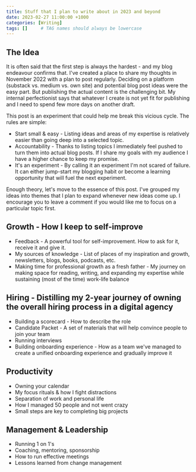 ```yaml
---
title: Stuff that I plan to write about in 2023 and beyond
date: 2023-02-27 11:00:00 +1000
categories: [Writing]
tags: []     # TAG names should always be lowercase
---
```

## The Idea
It is often said that the first step is always the hardest - and my blog endeavour confirms that. I've created a place to share my thoughts in November 2022 with a plan to post regularly. Deciding on a platform (substack vs. medium vs. own site) and potential blog post ideas were the easy part. But publishing the actual content is the challenging bit. My internal perfectionist says that whatever I create is not yet fit for publishing and I need to spend few more days on another draft.

This post is an experiment that could help me break this vicious cycle. The rules are simple:
- Start small & easy - Listing ideas and areas of my expertise is relatively easier than going deep into a selected topic.
- Accountability - Thanks to listing topics I immediately feel pushed to turn them into actual blog posts. If I share my goals with my audience I have a higher chance to keep my promise.
- It's an experiment - By calling it an experiment I'm not scared of failure. It can either jump-start my blogging habit or become a learning opportunity that will fuel the next experiment.

Enough theory, let's move to the essence of this post. I've grouped my ideas into themes that I plan to expand whenever new ideas come up. I encourage you to leave a comment if you would like me to focus on a particular topic first.

## Growth - How I keep to self-improve
- Feedback - A powerful tool for self-improvement. How to ask for it, receive it and give it.
- My sources of knowledge - List of places of my inspiration and growth, newsletters, blogs, books, podcasts, etc.
- Making time for professional growth as a fresh father - My journey on making space for reading, writing, and expanding my expertise while sustaining (most of the time) work-life balance

## Hiring - Distilling my 2-year journey of owning the overall hiring process in a digital agency
- Building a scorecard - How to describe the role
- Candidate Packet - A set of materials that will help convince people to join your team
- Running interviews
- Building onboarding experience - How as a team we've managed to create a unified onboarding experience and gradually improve it

## Productivity
- Owning your calendar
- My focus rituals & how I fight distractions
- Separation of work and personal life
- How I managed 50 people and not went crazy
- Small steps are key to completing big projects

## Management & Leadership
- Running 1 on 1's
- Coaching, mentoring, sponsorship
- How to run effective meetings
- Lessons learned from change management